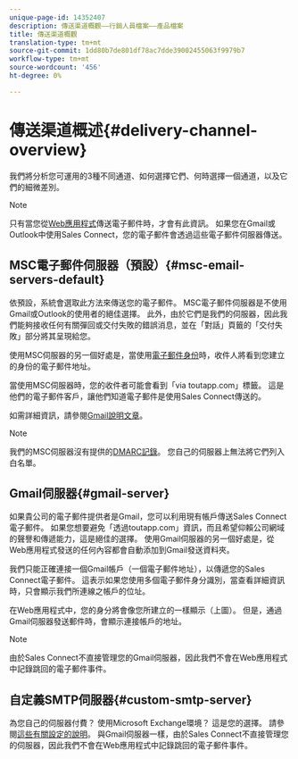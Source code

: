```yaml
---
unique-page-id: 14352407
description: 傳送渠道概觀——行銷人員檔案——產品檔案
title: 傳送渠道概觀
translation-type: tm+mt
source-git-commit: 1dd80b7de801df78ac7dde39002455063f9979b7
workflow-type: tm+mt
source-wordcount: '456'
ht-degree: 0%

---
```



# 傳送渠道概述{#delivery-channel-overview}

我們將分析您可運用的3種不同通道、如何選擇它們、何時選擇一個通道，以及它們的細微差別。

>[!NOTE]
>
>只有當您從[Web應用程式](https://toutapp.com/login)傳送電子郵件時，才會有此資訊。 如果您在Gmail或Outlook中使用Sales Connect，您的電子郵件會透過這些電子郵件伺服器傳送。

## MSC電子郵件伺服器（預設）{#msc-email-servers-default}

依預設，系統會選取此方法來傳送您的電子郵件。 MSC電子郵件伺服器是不使用Gmail或Outlook的使用者的絕佳選擇。 此外，由於它們是我們的伺服器，因此我們能夠接收任何有關彈回或交付失敗的錯誤消息，並在「對話」頁籤的「交付失敗」部分將其呈現給您。

使用MSC伺服器的另一個好處是，當使用[電子郵件身份](/help/marketo/product-docs/marketo-sales-connect/getting-started/email-settings/add-identity.md)時，收件人將看到您建立的身份的電子郵件地址。

當使用MSC伺服器時，您的收件者可能會看到「via toutapp.com」標籤。 這是他們的電子郵件客戶，讓他們知道電子郵件是使用Sales Connect傳送的。

如需詳細資訊，請參閱[Gmail說明文章](https://support.google.com/mail/answer/1311182?hl=en)。

>[!NOTE]
>
>我們的MSC伺服器沒有提供的[DMARC記錄](https://dmarc.org/)。 您自己的伺服器上無法將它們列入白名單。

## Gmail伺服器{#gmail-server}

如果貴公司的電子郵件提供者是Gmail，您可以利用現有帳戶傳送Sales Connect電子郵件。 如果您想要避免「透過toutapp.com」資訊，而且希望仰賴公司網域的聲譽和傳遞能力，這是絕佳的選擇。 使用Gmail伺服器的另一個好處是，從Web應用程式發送的任何內容都會自動添加到Gmail發送資料夾。

我們只能正確連接一個Gmail帳戶（一個電子郵件地址），以傳遞您的Sales Connect電子郵件。 這表示如果您使用多個電子郵件身分識別，當查看詳細資訊時，只會顯示我們所連線之帳戶的位址。

在Web應用程式中，您的身分將會像您所建立的一樣顯示（上圖）。 但是，通過Gmail伺服器發送郵件時，會顯示連接帳戶的地址。

>[!NOTE]
>
>由於Sales Connect不直接管理您的Gmail伺服器，因此我們不會在Web應用程式中記錄跳回的電子郵件事件。

## 自定義SMTP伺服器{#custom-smtp-server}

為您自己的伺服器付費？ 使用Microsoft Exchange環境？ 這是您的選擇。 請參閱[這些有關設定的說明](http://docs.marketo.com/x/zYTS)。 與Gmail伺服器一樣，由於Sales Connect不直接管理您的伺服器，因此我們不會在Web應用程式中記錄跳回的電子郵件事件。
